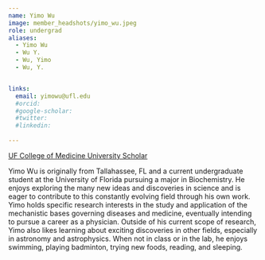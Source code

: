 ```yaml
---
name: Yimo Wu
image: member_headshots/yimo_wu.jpeg
role: undergrad
aliases:
  - Yimo Wu
  - Wu Y.
  - Wu, Yimo
  - Wu, Y.


links:
  email: yimowu@ufl.edu
  #orcid: 
  #google-scholar:
  #twitter: 
  #linkedin: 
  
---
```

[UF College of Medicine University Scholar](https://universityscholars.med.ufl.edu/)<br>

Yimo Wu is originally from Tallahassee, FL and a current undergraduate student at the University of Florida pursuing a major in Biochemistry. He enjoys exploring the many new ideas and discoveries in science and is eager to contribute to this constantly evolving field through his own work. Yimo holds specific research interests in the study and application of the mechanistic bases governing diseases and medicine, eventually intending to pursue a career as a physician. Outside of his current scope of research, Yimo also likes learning about exciting discoveries in other fields, especially in astronomy and astrophysics. When not in class or in the lab, he enjoys swimming, playing badminton, trying new foods, reading, and sleeping.




